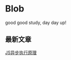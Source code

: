 # Blob
good good study, day day up!

## 最新文章

[JS异步执行原理](https://www.cnblogs.com/lvzl/p/14242510.html)